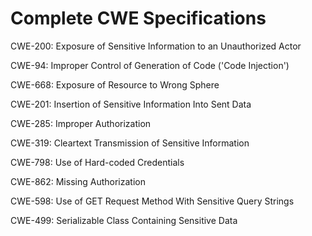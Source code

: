 

# Complete CWE Specifications

CWE-200: Exposure of Sensitive Information to an Unauthorized Actor

CWE-94: Improper Control of Generation of Code ('Code Injection')

CWE-668: Exposure of Resource to Wrong Sphere

CWE-201: Insertion of Sensitive Information Into Sent Data

CWE-285: Improper Authorization

CWE-319: Cleartext Transmission of Sensitive Information

CWE-798: Use of Hard-coded Credentials

CWE-862: Missing Authorization

CWE-598: Use of GET Request Method With Sensitive Query Strings

CWE-499: Serializable Class Containing Sensitive Data